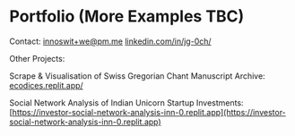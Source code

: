 # Portfolio   (More Examples TBC)

Contact:   innoswit+we@pm.me      [linkedin.com/in/jg-0ch/](https://www.linkedin.com/in/jg-0ch/)


Other Projects:

Scrape & Visualisation of Swiss Gregorian Chant Manuscript Archive:   [ecodices.replit.app/](https://ecodices.replit.app)

Social Network Analysis of Indian Unicorn Startup Investments:   [https://investor-social-network-analysis-inn-0.replit.app](https://investor-social-network-analysis-inn-0.replit.app)
